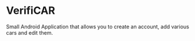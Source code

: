 # VerifiCAR
Small Android Application that allows you to create an account, add various cars and edit them.
